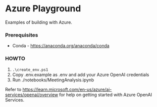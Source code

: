 # Azure Playground

Examples of building with Azure.

### Prerequisites
- Conda - https://anaconda.org/anaconda/conda

### HOWTO
1. ```.\create_env.ps1```
2. Copy .env.example as .env and add your Azure OpenAI credentials
3. Run ./notebooks/MeetingAnalysis.ipynb

Refer to https://learn.microsoft.com/en-us/azure/ai-services/openai/overview for help on getting started with Azure OpenAI Services.